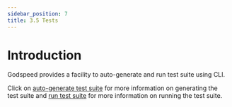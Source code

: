 ```yaml
---
sidebar_position: 7
title: 3.5 Tests
---
```


# Introduction
Godspeed provides a facility to auto-generate and run test suite using CLI.  

Click on [auto-generate test suite](../introduction-cli.md/#gen-testsuite) for more information on generating the test suite and [run test suite](../introduction-cli.md/#test) for more information on running the test suite.
